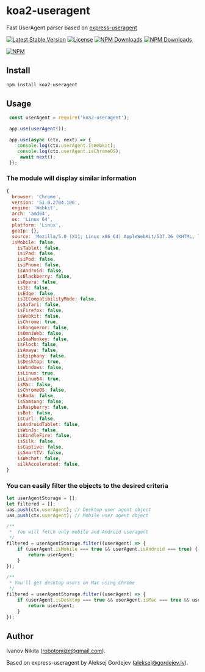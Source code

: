 koa2-useragent
=====
Fast UserAgent parser based on [express-useragent](https://github.com/biggora/express-useragent)  

[![Latest Stable Version](https://img.shields.io/npm/v/koa2-useragent.svg?style=flat-square)](https://www.npmjs.com/package/koa2-useragent)
[![License](https://img.shields.io/npm/l/koa2-useragent.svg?style=flat-square)](https://www.npmjs.com/package/koa2-useragent)
[![NPM Downloads](https://img.shields.io/npm/dt/koa2-useragent.svg?style=flat-square)](https://www.npmjs.com/package/koa2-useragent)
[![NPM Downloads](https://img.shields.io/npm/dm/koa2-useragent.svg?style=flat-square)](https://www.npmjs.com/package/koa2-useragent)

[![NPM](https://nodei.co/npm/koa2-useragent.png?downloads=true&downloadRank=true&stars=true)](https://nodei.co/npm/koa2-useragent/)  

## Install 

```js
npm install koa2-useragent
```

## Usage 
```js
 const userAgent = require('koa2-useragent');

 app.use(userAgent());

 app.use(async (ctx, next) => {
    console.log(ctx.userAgent.isWebkit);
    console.log(ctx.userAgent.isChromeOS);
     await next();
 });
```

### The module will display similar information

```js
{ 
  browser: 'Chrome',
  version: '51.0.2704.106',
  engine: 'Webkit',
  arch: 'amd64',
  os: 'Linux 64',
  platform: 'Linux',
  geoIp: {},
  source: 'Mozilla/5.0 (X11; Linux x86_64) AppleWebKit/537.36 (KHTML, like Gecko) Chrome/51.0.2704.106 Safari/537.36' 
  isMobile: false,
    isTablet: false,
    isiPad: false,
    isiPod: false,
    isiPhone: false,
    isAndroid: false,
    isBlackberry: false,
    isOpera: false,
    isIE: false,
    isEdge: false,
    isIECompatibilityMode: false,
    isSafari: false,
    isFirefox: false,
    isWebkit: false,
    isChrome: true,
    isKonqueror: false,
    isOmniWeb: false,
    isSeaMonkey: false,
    isFlock: false,
    isAmaya: false,
    isEpiphany: false,
    isDesktop: true,
    isWindows: false,
    isLinux: true,
    isLinux64: true,
    isMac: false,
    isChromeOS: false,
    isBada: false,
    isSamsung: false,
    isRaspberry: false,
    isBot: false,
    isCurl: false,
    isAndroidTablet: false,
    isWinJs: false,
    isKindleFire: false,
    isSilk: false,
    isCaptive: false,
    isSmartTV: false,
    isWechat: false,
    silkAccelerated: false,
}
```

### You can easily filter the objects to the desired criteria

```js
let userAgentStorage = [];
let filtered = [];
uas.push(ctx.userAgent); // Desktop user agent object
uas.push(ctx.userAgent); // Mobile user agent object

/**
 *  You will fetch only mobile and Android useragent
 */
filtered = userAgentStorage.filter((userAgent) => {
    if (userAgent.isMobile === true && userAgent.isAndroid === true) {
        return userAgent;
    }
});

/**
 * You'll get desktop users on Mac using Chrome
 */
filtered = userAgentStorage.filter((userAgent) => {
    if (userAgent.isDesktop === true && userAgent.isMac === true && userAgent.isChrome) {
        return userAgent;
    }
});
```

## Author

Ivanov Nikita  (robotomize@gmail.com).

Based on express-useragent by Aleksej Gordejev (aleksej@gordejev.lv).
